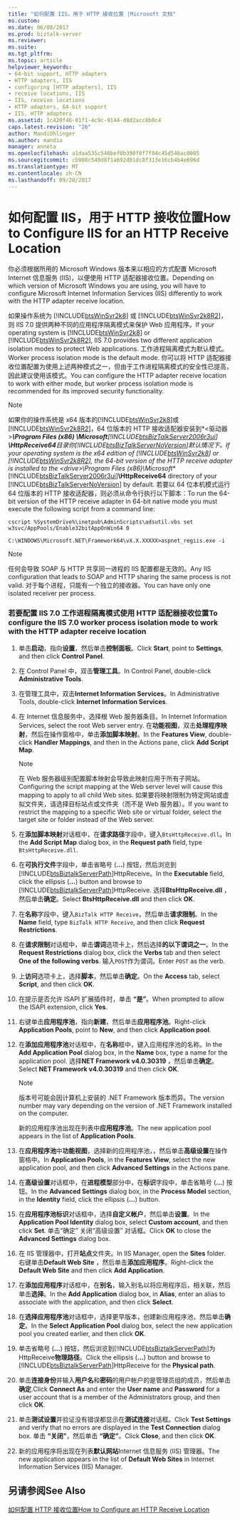 ```yaml
---
title: "如何配置 IIS，用于 HTTP 接收位置 |Microsoft 文档"
ms.custom: 
ms.date: 06/08/2017
ms.prod: biztalk-server
ms.reviewer: 
ms.suite: 
ms.tgt_pltfrm: 
ms.topic: article
helpviewer_keywords:
- 64-bit support, HTTP adapters
- HTTP adapters, IIS
- configuring [HTTP adapters], IIS
- receive locations, IIS
- IIS, receive locations
- HTTP adapters, 64-bit support
- IIS, HTTP adapters
ms.assetid: 1c420f46-01f1-4c9c-9144-d8d2acc8b0c4
caps.latest.revision: "26"
author: MandiOhlinger
ms.author: mandia
manager: anneta
ms.openlocfilehash: a1daa535c546bef0b390f0f7f84c45d546ac0005
ms.sourcegitcommit: cb908c540d8f1a692d01dc8f313e16cb4b4e696d
ms.translationtype: MT
ms.contentlocale: zh-CN
ms.lasthandoff: 09/20/2017
---
```

# <a name="how-to-configure-iis-for-an-http-receive-location"></a><span data-ttu-id="96c03-102">如何配置 IIS，用于 HTTP 接收位置</span><span class="sxs-lookup"><span data-stu-id="96c03-102">How to Configure IIS for an HTTP Receive Location</span></span>
<span data-ttu-id="96c03-103">你必须根据所用的 Microsoft Windows 版本来以相应的方式配置 Microsoft Internet 信息服务 (IIS)，以便使用 HTTP 适配器接收位置。</span><span class="sxs-lookup"><span data-stu-id="96c03-103">Depending on which version of Microsoft Windows you are using, you will have to configure Microsoft Internet Information Services (IIS) differently to work with the HTTP adapter receive location.</span></span>  
  
 <span data-ttu-id="96c03-104">如果操作系统为 [!INCLUDE[btsWinSvr2k8](../includes/btswinsvr2k8-md.md)] 或 [!INCLUDE[btsWinSvr2k8R2](../includes/btswinsvr2k8r2-md.md)]，则 IIS 7.0 提供两种不同的应用程序隔离模式来保护 Web 应用程序。</span><span class="sxs-lookup"><span data-stu-id="96c03-104">If your operating system is [!INCLUDE[btsWinSvr2k8](../includes/btswinsvr2k8-md.md)] or [!INCLUDE[btsWinSvr2k8R2](../includes/btswinsvr2k8r2-md.md)], IIS 7.0 provides two different application isolation modes to protect Web applications.</span></span> <span data-ttu-id="96c03-105">工作进程隔离模式为默认模式。</span><span class="sxs-lookup"><span data-stu-id="96c03-105">Worker process isolation mode is the default mode.</span></span> <span data-ttu-id="96c03-106">你可以将 HTTP 适配器接收位置配置为使用上述两种模式之一，但由于工作进程隔离模式的安全性已提高，因此建议使用该模式。</span><span class="sxs-lookup"><span data-stu-id="96c03-106">You can configure the HTTP adapter receive location to work with either mode, but worker process isolation mode is recommended for its improved security functionality.</span></span>  
  
> [!NOTE]
>  <span data-ttu-id="96c03-107">如果你的操作系统是 x64 版本的[!INCLUDE[btsWinSvr2k8](../includes/btswinsvr2k8-md.md)]或[!INCLUDE[btsWinSvr2k8R2](../includes/btswinsvr2k8r2-md.md)]，64 位版本的 HTTP 接收适配器安装到*\<驱动器 >***\Program Files (x86) \Microsoft**[!INCLUDE[btsBizTalkServer2006r3ui](../includes/btsbiztalkserver2006r3ui-md.md)] **\HttpReceive64**目录你[!INCLUDE[btsBizTalkServerNoVersion](../includes/btsbiztalkservernoversion-md.md)]默认情况下。</span><span class="sxs-lookup"><span data-stu-id="96c03-107">If your operating system is the x64 edition of [!INCLUDE[btsWinSvr2k8](../includes/btswinsvr2k8-md.md)] or [!INCLUDE[btsWinSvr2k8R2](../includes/btswinsvr2k8r2-md.md)], the 64-bit version of the HTTP receive adapter is installed to the *\<drive>***\Program Files (x86)\Microsoft** [!INCLUDE[btsBizTalkServer2006r3ui](../includes/btsbiztalkserver2006r3ui-md.md)]**\HttpReceive64** directory of your [!INCLUDE[btsBizTalkServerNoVersion](../includes/btsbiztalkservernoversion-md.md)] by default.</span></span> <span data-ttu-id="96c03-108">若要以 64 位本机模式运行 64 位版本的 HTTP 接收适配器，则必须从命令行执行以下脚本：</span><span class="sxs-lookup"><span data-stu-id="96c03-108">To run the 64-bit version of the HTTP receive adapter in 64-bit native mode you must execute the following script from a command line:</span></span>  
>   
>  `cscript %SystemDrive%\inetpub\AdminScripts\adsutil.vbs set w3svc/AppPools/Enable32bitAppOnWin64 0`  
>   
>  `C:\WINDOWS\Microsoft.NET\Framework64\vX.X.XXXXX>aspnet_regiis.exe -i`  
  
> [!NOTE]
>  <span data-ttu-id="96c03-109">任何会导致 SOAP 与 HTTP 共享同一进程的 IIS 配置都是无效的。</span><span class="sxs-lookup"><span data-stu-id="96c03-109">Any IIS configuration that leads to SOAP and HTTP sharing the same process is not valid.</span></span> <span data-ttu-id="96c03-110">对于每个进程，只能有一个独立的接收器。</span><span class="sxs-lookup"><span data-stu-id="96c03-110">You can have only one isolated receiver per process.</span></span>  
  
### <a name="to-configure-the-iis-70-worker-process-isolation-mode-to-work-with-the-http-adapter-receive-location"></a><span data-ttu-id="96c03-111">若要配置 IIS 7.0 工作进程隔离模式使用 HTTP 适配器接收位置</span><span class="sxs-lookup"><span data-stu-id="96c03-111">To configure the IIS 7.0 worker process isolation mode to work with the HTTP adapter receive location</span></span>  
  
1.  <span data-ttu-id="96c03-112">单击**启动**，指向**设置**，然后单击**控制面板**。</span><span class="sxs-lookup"><span data-stu-id="96c03-112">Click **Start**, point to **Settings**, and then click **Control Panel**.</span></span>  
  
2.  <span data-ttu-id="96c03-113">在 Control Panel 中，双击**管理工具**。</span><span class="sxs-lookup"><span data-stu-id="96c03-113">In Control Panel, double-click **Administrative Tools**.</span></span>  
  
3.  <span data-ttu-id="96c03-114">在管理工具中，双击**Internet Information Services**。</span><span class="sxs-lookup"><span data-stu-id="96c03-114">In Administrative Tools, double-click **Internet Information Services**.</span></span>  
  
4.  <span data-ttu-id="96c03-115">在 Internet 信息服务中，选择根 Web 服务器条目。</span><span class="sxs-lookup"><span data-stu-id="96c03-115">In Internet Information Services, select the root Web server entry.</span></span> <span data-ttu-id="96c03-116">在**功能视图**，双击**处理程序映射**，然后在操作窗格中，单击**添加脚本映射**。</span><span class="sxs-lookup"><span data-stu-id="96c03-116">In the **Features View**, double-click **Handler Mappings**, and then in the Actions pane, click **Add Script Map**.</span></span>  
  
    > [!NOTE]
    >  <span data-ttu-id="96c03-117">在 Web 服务器级别配置脚本映射会导致此映射应用于所有子网站。</span><span class="sxs-lookup"><span data-stu-id="96c03-117">Configuring the script mapping at the Web server level will cause this mapping to apply to all child Web sites.</span></span> <span data-ttu-id="96c03-118">如果要将映射限制为特定网站或虚拟文件夹，请选择目标站点或文件夹（而不是 Web 服务器）。</span><span class="sxs-lookup"><span data-stu-id="96c03-118">If you want to restrict the mapping to a specific Web site or virtual folder, select the target site or folder instead of the Web server.</span></span>  
  
5.  <span data-ttu-id="96c03-119">在**添加脚本映射**对话框中，在**请求路径**字段中，键入`BtsHttpReceive.dll`。</span><span class="sxs-lookup"><span data-stu-id="96c03-119">In the **Add Script Map** dialog box, in the **Request path** field, type `BtsHttpReceive.dll`.</span></span>  
  
6.  <span data-ttu-id="96c03-120">在**可执行文件**字段中，单击省略号 (**...**) 按钮，然后浏览到[!INCLUDE[btsBiztalkServerPath](../includes/btsbiztalkserverpath-md.md)]HttpReceive。</span><span class="sxs-lookup"><span data-stu-id="96c03-120">In the **Executable** field, click the ellipsis (**…**) button and browse to [!INCLUDE[btsBiztalkServerPath](../includes/btsbiztalkserverpath-md.md)]HttpReceive.</span></span> <span data-ttu-id="96c03-121">选择**BtsHttpReceive.dll** ，然后单击**确定**。</span><span class="sxs-lookup"><span data-stu-id="96c03-121">Select **BtsHttpReceive.dll** and then click **OK**.</span></span>  
  
7.  <span data-ttu-id="96c03-122">在**名称**字段中，键入`BizTalk HTTP Receive`，然后单击**请求限制**。</span><span class="sxs-lookup"><span data-stu-id="96c03-122">In the **Name** field, type `BizTalk HTTP Receive`, and then click **Request Restrictions**.</span></span>  
  
8.  <span data-ttu-id="96c03-123">在**请求限制**对话框中，单击**谓词**选项卡上，然后选择**的以下谓词之一**。</span><span class="sxs-lookup"><span data-stu-id="96c03-123">In the **Request Restrictions** dialog box, click the **Verbs** tab and then select **One of the following verbs**.</span></span> <span data-ttu-id="96c03-124">输入`POST`作为谓词。</span><span class="sxs-lookup"><span data-stu-id="96c03-124">Enter `POST` as the verb.</span></span>  
  
9. <span data-ttu-id="96c03-125">上**访问**选项卡上，选择**脚本**，然后单击**确定**。</span><span class="sxs-lookup"><span data-stu-id="96c03-125">On the **Access** tab, select **Script**, and then click **OK**.</span></span>  
  
10. <span data-ttu-id="96c03-126">在提示是否允许 ISAPI 扩展插件时，单击 **“是”**。</span><span class="sxs-lookup"><span data-stu-id="96c03-126">When prompted to allow the ISAPI extension, click **Yes**.</span></span>  
  
11. <span data-ttu-id="96c03-127">右键单击**应用程序池**，指向**新建**，然后单击**应用程序池**。</span><span class="sxs-lookup"><span data-stu-id="96c03-127">Right-click **Application Pools**, point to **New**, and then click **Application pool**.</span></span>  
  
12. <span data-ttu-id="96c03-128">在**添加应用程序池**对话框中，在**名称**框中，键入应用程序池的名称。</span><span class="sxs-lookup"><span data-stu-id="96c03-128">In the **Add Application Pool** dialog box, in the **Name** box, type a name for the application pool.</span></span> <span data-ttu-id="96c03-129">选择**NET Framework v4.0.30319** ，然后单击**确定**。</span><span class="sxs-lookup"><span data-stu-id="96c03-129">Select **NET Framework v4.0.30319** and then click **OK**.</span></span>  
  
    > [!NOTE]
    >  <span data-ttu-id="96c03-130">版本号可能会因计算机上安装的 .NET Framework 版本而异。</span><span class="sxs-lookup"><span data-stu-id="96c03-130">The version number may vary depending on the version of .NET Framework installed on the computer.</span></span>  
  
     <span data-ttu-id="96c03-131">新的应用程序池出现在列表中**应用程序池**。</span><span class="sxs-lookup"><span data-stu-id="96c03-131">The new application pool appears in the list of **Application Pools**.</span></span>  
  
13. <span data-ttu-id="96c03-132">在**应用程序池**中**功能视图**，选择新的应用程序池，，然后单击**高级设置**在操作窗格中。</span><span class="sxs-lookup"><span data-stu-id="96c03-132">In **Application Pools**, in the **Features View**, select the new application pool, and then click **Advanced Settings** in the Actions pane.</span></span>  
  
14. <span data-ttu-id="96c03-133">在**高级设置**对话框中，在**进程模型**部分中，在**标识**字段中，单击省略号 (**...**) 按钮。</span><span class="sxs-lookup"><span data-stu-id="96c03-133">In the **Advanced Settings** dialog box, in the **Process Model** section, in the **Identity** field, click the ellipsis (**…**) button.</span></span>  
  
15. <span data-ttu-id="96c03-134">在**应用程序池标识**对话框中，选择**自定义帐户**，然后单击**设置**。</span><span class="sxs-lookup"><span data-stu-id="96c03-134">In the **Application Pool Identity** dialog box, select **Custom account**, and then click **Set**.</span></span> <span data-ttu-id="96c03-135">单击“确定”  关闭“高级设置”  对话框。</span><span class="sxs-lookup"><span data-stu-id="96c03-135">Click **OK** to close the **Advanced Settings** dialog box.</span></span>  
  
16. <span data-ttu-id="96c03-136">在 IIS 管理器中，打开**站点**文件夹。</span><span class="sxs-lookup"><span data-stu-id="96c03-136">In IIS Manager, open the **Sites** folder.</span></span> <span data-ttu-id="96c03-137">右键单击**Default Web Site** ，然后单击**添加应用程序**。</span><span class="sxs-lookup"><span data-stu-id="96c03-137">Right-click the **Default Web Site** and then click **Add Application**.</span></span>  
  
17. <span data-ttu-id="96c03-138">在**添加应用程序**对话框中，在**别名**，输入别名以将应用程序后，相关联，然后单击**选择**。</span><span class="sxs-lookup"><span data-stu-id="96c03-138">In the **Add Application** dialog box, in **Alias**, enter an alias to associate with the application, and then click **Select**.</span></span>  
  
18. <span data-ttu-id="96c03-139">在**选择应用程序池**对话框中，选择更早版本，创建新应用程序池，然后单击**确定**。</span><span class="sxs-lookup"><span data-stu-id="96c03-139">In the **Select Application Pool** dialog box, select the new application pool you created earlier, and then click **OK**.</span></span>  
  
19. <span data-ttu-id="96c03-140">单击省略号 (**...**) 按钮，然后浏览到[!INCLUDE[btsBiztalkServerPath](../includes/btsbiztalkserverpath-md.md)]为 HttpReceive**物理路径**。</span><span class="sxs-lookup"><span data-stu-id="96c03-140">Click the ellipsis (**…**) button and browse to [!INCLUDE[btsBiztalkServerPath](../includes/btsbiztalkserverpath-md.md)]HttpReceive for the **Physical path**.</span></span>  
  
20. <span data-ttu-id="96c03-141">单击**连接身份**并输入**用户名**和**密码**的用户帐户的是管理员组的成员，然后单击**确定**.</span><span class="sxs-lookup"><span data-stu-id="96c03-141">Click **Connect As** and enter the **User name** and **Password** for a user account that is a member of the Administrators group, and then click **OK**.</span></span>  
  
21. <span data-ttu-id="96c03-142">单击**测试设置**并验证没有错误都显示在**测试连接**对话框。</span><span class="sxs-lookup"><span data-stu-id="96c03-142">Click **Test Settings** and verify that no errors are displayed in the **Test Connection** dialog box.</span></span> <span data-ttu-id="96c03-143">单击 **“关闭”**，然后单击 **“确定”**。</span><span class="sxs-lookup"><span data-stu-id="96c03-143">Click **Close**, and then click **OK**.</span></span>  
  
22. <span data-ttu-id="96c03-144">新的应用程序将出现在列表**默认网站**Internet 信息服务 (IIS) 管理器。</span><span class="sxs-lookup"><span data-stu-id="96c03-144">The new application appears in the list of **Default Web Sites** in Internet Information Services (IIS) Manager.</span></span>  
  
## <a name="see-also"></a><span data-ttu-id="96c03-145">另请参阅</span><span class="sxs-lookup"><span data-stu-id="96c03-145">See Also</span></span>  
 [<span data-ttu-id="96c03-146">如何配置 HTTP 接收位置</span><span class="sxs-lookup"><span data-stu-id="96c03-146">How to Configure an HTTP Receive Location</span></span>](../core/how-to-configure-an-http-receive-location.md)